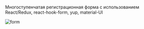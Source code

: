 Многоступенчатая регистрационная форма с использованием React/Redux, react-hook-form, yup, material-UI

![form](https://user-images.githubusercontent.com/75454363/115158815-c37aa500-a098-11eb-98e1-e08b2124b64b.gif)
